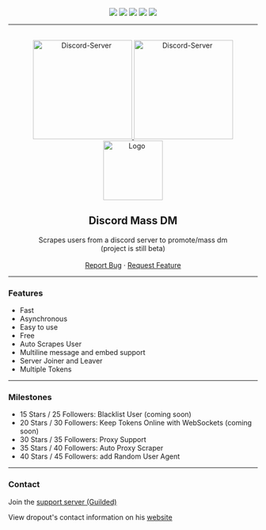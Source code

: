 <div id="top"></div>
<p align="center">
  <img src="https://img.shields.io/github/contributors/hoemotion/Discord-Mass-DM.svg?style=for-the-badge"/>
  <img src="https://img.shields.io/github/forks/hoemotion/Discord-Mass-DM.svg?style=for-the-badge"/>
  <img src="https://img.shields.io/github/stars/hoemotion/Discord-Mass-DM.svg?style=for-the-badge"/>
  <img src="https://img.shields.io/github/issues/hoemotion/Discord-Mass-DM.svg?style=for-the-badge"/>
  <img src="https://img.shields.io/github/license/hoemotion/Discord-Mass-DM.svg?style=for-the-badge"/>
</p>
  
---------------------------------------
  
<br/>
<div align="center">
  <a href="https://discord.com/invite/verQuxaBqy">
    <img src="https://img.shields.io/static/v1?label=Discord&message=Click%20here&color=7289DA&style=for-the-badge&logo=discord" alt="Discord-Server" width="200">
  </a>
  <a href="https://discord.com/invite/verQuxaBqy">
    <img src="https://img.shields.io/static/v1?label=Guilded&message=Click%20here&color=DBAB08&style=for-the-badge&logo=guilded" alt="Discord-Server" width="200">
  </a>
  <br>
  <a href="https://github.com/hoemotion/Discord-Mass-DM">
    <img src="https://i.imgur.com/9l4pHEN.png" alt="Logo" width="120" height="120">
  </a>
  
  <h2 align="center">Discord Mass DM</h2>

  <p align="center">
    Scrapes users from a discord server to promote/mass dm
    <br />
    (project is still beta)
    <br />
    <br />
    <a href="https://github.com/hoemotion/Discord-Mass-DM/issues">Report Bug</a>
    ·
    <a href="https://github.com/hoemotion/Discord-Mass-DM/issues">Request Feature</a>
  </p>
</div>
  
---------------------------------------

### Features

* Fast
* Asynchronous
* Easy to use
* Free
* Auto Scrapes User
* Multiline message and embed support
* Server Joiner and Leaver
* Multiple Tokens

---------------------------------------

### Milestones

* 15 Stars / 25 Followers: Blacklist User (coming soon)
* 20 Stars / 30 Followers: Keep Tokens Online with WebSockets (coming soon)
* 30 Stars / 35 Followers: Proxy Support
* 35 Stars / 40 Followers: Auto Proxy Scraper
* 40 Stars / 45 Followers: add Random User Agent

---------------------------------------

### Contact
Join the [support server (Guilded)](https://guilded.gg/hoemotion)

View dropout's contact information on his [website](https://dropout.black/)
